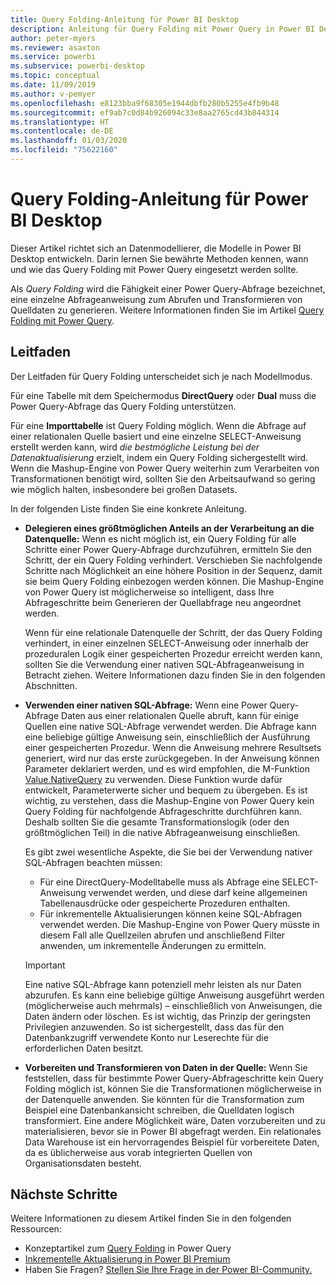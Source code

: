 ```yaml
---
title: Query Folding-Anleitung für Power BI Desktop
description: Anleitung für Query Folding mit Power Query in Power BI Desktop
author: peter-myers
ms.reviewer: asaxton
ms.service: powerbi
ms.subservice: powerbi-desktop
ms.topic: conceptual
ms.date: 11/09/2019
ms.author: v-pemyer
ms.openlocfilehash: e8123bba9f68305e1944dbfb280b5255e4fb9b48
ms.sourcegitcommit: ef9ab7c0d84b926094c33e8aa2765cd43b844314
ms.translationtype: HT
ms.contentlocale: de-DE
ms.lasthandoff: 01/03/2020
ms.locfileid: "75622160"
---
```

# <a name="query-folding-guidance-in-power-bi-desktop"></a>Query Folding-Anleitung für Power BI Desktop

Dieser Artikel richtet sich an Datenmodellierer, die Modelle in Power BI Desktop entwickeln. Darin lernen Sie bewährte Methoden kennen, wann und wie das Query Folding mit Power Query eingesetzt werden sollte.

Als _Query Folding_ wird die Fähigkeit einer Power Query-Abfrage bezeichnet, eine einzelne Abfrageanweisung zum Abrufen und Transformieren von Quelldaten zu generieren. Weitere Informationen finden Sie im Artikel [Query Folding mit Power Query](/power-query/power-query-folding).

## <a name="guidance"></a>Leitfaden

Der Leitfaden für Query Folding unterscheidet sich je nach Modellmodus.

Für eine Tabelle mit dem Speichermodus **DirectQuery** oder **Dual** muss die Power Query-Abfrage das Query Folding unterstützen.

Für eine **Importtabelle** ist Query Folding möglich. Wenn die Abfrage auf einer relationalen Quelle basiert und eine einzelne SELECT-Anweisung erstellt werden kann, wird _die bestmögliche Leistung bei der Datenaktualisierung_ erzielt, indem ein Query Folding sichergestellt wird. Wenn die Mashup-Engine von Power Query weiterhin zum Verarbeiten von Transformationen benötigt wird, sollten Sie den Arbeitsaufwand so gering wie möglich halten, insbesondere bei großen Datasets.

In der folgenden Liste finden Sie eine konkrete Anleitung.

- **Delegieren eines größtmöglichen Anteils an der Verarbeitung an die Datenquelle:** Wenn es nicht möglich ist, ein Query Folding für alle Schritte einer Power Query-Abfrage durchzuführen, ermitteln Sie den Schritt, der ein Query Folding verhindert. Verschieben Sie nachfolgende Schritte nach Möglichkeit an eine höhere Position in der Sequenz, damit sie beim Query Folding einbezogen werden können. Die Mashup-Engine von Power Query ist möglicherweise so intelligent, dass Ihre Abfrageschritte beim Generieren der Quellabfrage neu angeordnet werden.

    Wenn für eine relationale Datenquelle der Schritt, der das Query Folding verhindert, in einer einzelnen SELECT-Anweisung oder innerhalb der prozeduralen Logik einer gespeicherten Prozedur erreicht werden kann, sollten Sie die Verwendung einer nativen SQL-Abfrageanweisung in Betracht ziehen. Weitere Informationen dazu finden Sie in den folgenden Abschnitten.

- **Verwenden einer nativen SQL-Abfrage:** Wenn eine Power Query-Abfrage Daten aus einer relationalen Quelle abruft, kann für einige Quellen eine native SQL-Abfrage verwendet werden. Die Abfrage kann eine beliebige gültige Anweisung sein, einschließlich der Ausführung einer gespeicherten Prozedur. Wenn die Anweisung mehrere Resultsets generiert, wird nur das erste zurückgegeben. In der Anweisung können Parameter deklariert werden, und es wird empfohlen, die M-Funktion [Value.NativeQuery](/powerquery-m/value-nativequery) zu verwenden. Diese Funktion wurde dafür entwickelt, Parameterwerte sicher und bequem zu übergeben. Es ist wichtig, zu verstehen, dass die Mashup-Engine von Power Query kein Query Folding für nachfolgende Abfrageschritte durchführen kann. Deshalb sollten Sie die gesamte Transformationslogik (oder den größtmöglichen Teil) in die native Abfrageanweisung einschließen.

    Es gibt zwei wesentliche Aspekte, die Sie bei der Verwendung nativer SQL-Abfragen beachten müssen:

    - Für eine DirectQuery-Modelltabelle muss als Abfrage eine SELECT-Anweisung verwendet werden, und diese darf keine allgemeinen Tabellenausdrücke oder gespeicherte Prozeduren enthalten.
    - Für inkrementelle Aktualisierungen können keine SQL-Abfragen verwendet werden. Die Mashup-Engine von Power Query müsste in diesem Fall alle Quellzeilen abrufen und anschließend Filter anwenden, um inkrementelle Änderungen zu ermitteln.

    > [!IMPORTANT]
    > Eine native SQL-Abfrage kann potenziell mehr leisten als nur Daten abzurufen. Es kann eine beliebige gültige Anweisung ausgeführt werden (möglicherweise auch mehrmals) – einschließlich von Anweisungen, die Daten ändern oder löschen. Es ist wichtig, das Prinzip der geringsten Privilegien anzuwenden. So ist sichergestellt, dass das für den Datenbankzugriff verwendete Konto nur Leserechte für die erforderlichen Daten besitzt.

- **Vorbereiten und Transformieren von Daten in der Quelle:** Wenn Sie feststellen, dass für bestimmte Power Query-Abfrageschritte kein Query Folding möglich ist, können Sie die Transformationen möglicherweise in der Datenquelle anwenden. Sie könnten für die Transformation zum Beispiel eine Datenbankansicht schreiben, die Quelldaten logisch transformiert. Eine andere Möglichkeit wäre, Daten vorzubereiten und zu materialisieren, bevor sie in Power BI abgefragt werden. Ein relationales Data Warehouse ist ein hervorragendes Beispiel für vorbereitete Daten, da es üblicherweise aus vorab integrierten Quellen von Organisationsdaten besteht.

## <a name="next-steps"></a>Nächste Schritte

Weitere Informationen zu diesem Artikel finden Sie in den folgenden Ressourcen:

- Konzeptartikel zum [Query Folding](/power-query/power-query-folding) in Power Query
- [Inkrementelle Aktualisierung in Power BI Premium](../service-premium-incremental-refresh.md)
- Haben Sie Fragen? [Stellen Sie Ihre Frage in der Power BI-Community.](https://community.powerbi.com/)
